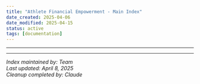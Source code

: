 ```yaml
---
title: "Athlete Financial Empowerment - Main Index"
date_created: 2025-04-06
date_modified: 2025-04-15
status: active
tags: [documentation]
---
```


---

---


*Index maintained by: Team*  
*Last updated: April 8, 2025*  
*Cleanup completed by: Claude*

